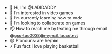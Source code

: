 - 👋 Hi, I’m @LADIDADDY
- 👀 I’m interested in video games
- 🌱 I’m currently learning how to code
- 💞️ I’m looking to collaborate on games
- 📫 How to reach me by texting me through email @gcortes0038@mymail.lausd.net
- 😄 Pronouns: are he/him
- ⚡ Fun fact:I love playing basketball

<!---
LADIDADDY/LADIDADDY is a ✨ special ✨ repository because its `README.md` (this file) appears on your GitHub profile.
You can click the Preview link to take a look at your changes.
--->
